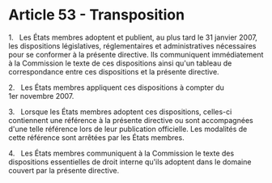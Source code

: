 # Article 53 - Transposition


1.   Les États membres adoptent et publient, au plus tard le 31 janvier 2007, les dispositions législatives, réglementaires et administratives nécessaires pour se conformer à la présente directive. Ils communiquent immédiatement à la Commission le texte de ces dispositions ainsi qu'un tableau de correspondance entre ces dispositions et la présente directive.

2.   Les États membres appliquent ces dispositions à compter du 1er novembre 2007.

3.   Lorsque les États membres adoptent ces dispositions, celles-ci contiennent une référence à la présente directive ou sont accompagnées d'une telle référence lors de leur publication officielle. Les modalités de cette référence sont arrêtées par les États membres.

4.   Les États membres communiquent à la Commission le texte des dispositions essentielles de droit interne qu'ils adoptent dans le domaine couvert par la présente directive.
